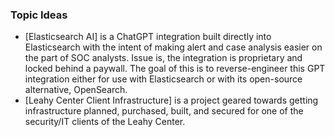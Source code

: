 ### Topic Ideas
* [Elasticsearch AI] is a ChatGPT integration built directly into Elasticsearch with the intent of making alert and case analysis easier on the part of SOC analysts. Issue is, the integration is proprietary and locked behind a paywall. The goal of this is to reverse-engineer this GPT integration either for use with Elasticsearch or with its open-source alternative, OpenSearch.
* [Leahy Center Client Infrastructure] is a project geared towards getting infrastructure planned, purchased, built, and secured for one of the security/IT clients of the Leahy Center.
